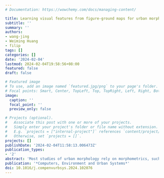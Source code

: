 ```yaml
---
# Documentation: https://wowchemy.com/docs/managing-content/

title: Learning visual features from figure-ground maps for urban morphology discovery
subtitle: ''
summary: ''
authors:
- wang-jing
- Weiming Huang
- filip
tags: []
categories: []
date: '2024-02-04'
lastmod: 2024-02-04T19:58:56+08:00
featured: false
draft: false

# Featured image
# To use, add an image named `featured.jpg/png` to your page's folder.
# Focal points: Smart, Center, TopLeft, Top, TopRight, Left, Right, BottomLeft, Bottom, BottomRight.
image:
  caption: ''
  focal_point: ''
  preview_only: false

# Projects (optional).
#   Associate this post with one or more of your projects.
#   Simply enter your project's folder or file name without extension.
#   E.g. `projects = ["internal-project"]` references `content/project/deep-learning/index.md`.
#   Otherwise, set `projects = []`.
projects: []
publishDate: '2024-02-04T11:58:13.006473Z'
publication_types:
- '2'
abstract: 'Most studies of urban morphology rely on morphometrics, such as building area and street length. However, these methods often fall short in capturing visual patterns that carry abundant information about the configuration of urban elements and how they interact spatially. In this study, we introduce a novel method for learning morphology features based on figure-ground maps, which leverages recent developments in computer vision. Our method facilitates discovering and comparing urban form types in a fully unsupervised manner. Specifically, we examine building fabrics by 1 km patches. A visual representation learning model (SimCLR) casts each patch into a latent embedding space where similar patches are clustered while dissimilar patches are dispelled, thus generating morphology representations that entail the layout of building groups. The learned morphology features are tested in urban form typology clustering and comparison tasks in four diverse cities: Singapore, San Francisco, Barcelona, and Amsterdam, with data sourced from OpenStreetMap. Clustering results show effective identification of typical urban morphology types corresponding to urban functions and historical developments. Further analyses based on the representations reveal inner- and cross-city morphological homogeneity relating to socio-economic drivers. We conclude that this method is a promising alternative for effectively describing urban patterns in morphology analysis.'
publication: '*Computers, Environment and Urban Systems*'
doi: 10.1016/j.compenvurbsys.2024.102076
---
```


